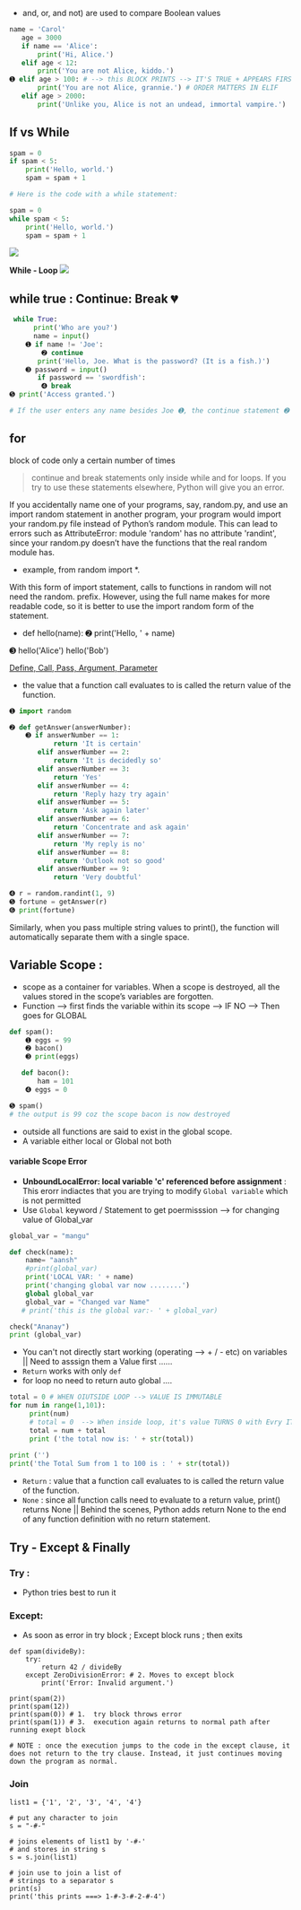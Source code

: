 - and, or, and not) are used to compare Boolean values
```py
name = 'Carol'
   age = 3000
   if name == 'Alice':
       print('Hi, Alice.')
   elif age < 12:
       print('You are not Alice, kiddo.')
➊ elif age > 100: # --> this BLOCK PRINTS --> IT'S TRUE + APPEARS FIRST
       print('You are not Alice, grannie.') # ORDER MATTERS IN ELIF
   elif age > 2000:
       print('Unlike you, Alice is not an undead, immortal vampire.')
````

## If vs While 

```py
spam = 0
if spam < 5:
    print('Hello, world.')
    spam = spam + 1

# Here is the code with a while statement:

spam = 0
while spam < 5:
    print('Hello, world.')
    spam = spam + 1
```
![](https://automatetheboringstuff.com/2e/images/000072.jpg)

**While - Loop**
![](https://automatetheboringstuff.com/2e/images/000112.jpg)

## while true : Continue: Break 💔
```py
 while True:
      print('Who are you?')
      name = input()
    ➊ if name != 'Joe':
        ➋ continue
       print('Hello, Joe. What is the password? (It is a fish.)')
    ➌ password = input()
       if password == 'swordfish':
        ➍ break
➎ print('Access granted.')    

# If the user enters any name besides Joe ➊, the continue statement ➋ causes the program execution to jump back to the start of the loop
```
## for 
block of code only a certain number of times

> continue and break statements only inside while and for loops. If you try to use these statements elsewhere, Python will give you an error.

If you accidentally name one of your programs, say, random.py, and use an import random statement in another program, your program would import your random.py file instead of Python’s random module. This can lead to errors such as AttributeError: module 'random' has no attribute 'randint', since your random.py doesn’t have the functions that the real random module has.

- example, from random import *.

With this form of import statement, calls to functions in random will not need the random. prefix. However, using the full name makes for more readable code, so it is better to use the import random form of the statement.

- def hello(name):
    ➋ print('Hello, ' + name)

➌ hello('Alice')
   hello('Bob')

[Define, Call, Pass, Argument, Parameter](https://automatetheboringstuff.com/2e/chapter3/#Define,%20Call,%20Pass,%20Argument,%20Parameter)

- the value that a function call evaluates to is called the return value of the function.

```py
➊ import random

➋ def getAnswer(answerNumber):
    ➌ if answerNumber == 1:
           return 'It is certain'
       elif answerNumber == 2:
           return 'It is decidedly so'
       elif answerNumber == 3:
           return 'Yes'
       elif answerNumber == 4:
           return 'Reply hazy try again'
       elif answerNumber == 5:
           return 'Ask again later'
       elif answerNumber == 6:
           return 'Concentrate and ask again'
       elif answerNumber == 7:
           return 'My reply is no'
       elif answerNumber == 8:
           return 'Outlook not so good'
       elif answerNumber == 9:
           return 'Very doubtful'

➍ r = random.randint(1, 9)
➎ fortune = getAnswer(r)
➏ print(fortune)
```

Similarly, when you pass multiple string values to print(), the function will automatically separate them with a single space. 

## Variable Scope : 
- scope as a container for variables. When a scope is destroyed, all the values stored in the scope’s variables are forgotten. 
- Function --> first finds the variable within its scope --> IF NO --> Then goes for GLOBAL
```py
def spam():
    ➊ eggs = 99
    ➋ bacon()
    ➌ print(eggs)

   def bacon():
       ham = 101
    ➍ eggs = 0

➎ spam()
# the output is 99 coz the scope bacon is now destroyed
````
- outside all functions are said to exist in the global scope.
- A variable either local or Global not both

#### variable Scope Error 
- **UnboundLocalError: local variable 'c' referenced before assignment** : This erorr indiactes that you are trying to modify `Global variable` which is not permitted
- Use `Global` keyword / Statement to get poermisssion --> for changing value of Global_var
```py
global_var = "mangu"

def check(name):
    name= "aansh"
    #print(global_var)
    print('LOCAL VAR: ' + name)
    print('changing global var now ........')
    global global_var
    global_var = "Changed var Name"
   # print('this is the global var:- ' + global_var)

check("Ananay")
print (global_var)
```
- You can't not directly start working (operating --> + / - etc) on variables || Need to asssign them a Value first ......
- `Return` works with only `def` 
- for loop no need to return auto global .... 

```py 
total = 0 # WHEN OIUTSIDE LOOP --> VALUE IS IMMUTABLE
for num in range(1,101):
     print(num)
     # total = 0  --> When inside loop, it's value TURNS 0 with Evry ITERATION
     total = num + total
     print ('the total now is: ' + str(total))
     
print ('')
print('the Total Sum from 1 to 100 is : ' + str(total))
```
- `Return` : value that a function call evaluates to is called the return value of the function.
- `None` : since all function calls need to evaluate to a return value, print() returns None
|| Behind the scenes, Python adds return None to the end of any function definition with no return statement.

## Try - Except & Finally
### Try : 
- Python tries best to run it 
### Except: 
- As soon as error in try block ; Except block runs ; then exits 

```PY
def spam(divideBy):
    try:
        return 42 / divideBy
    except ZeroDivisionError: # 2. Moves to except block 
        print('Error: Invalid argument.')

print(spam(2))
print(spam(12))
print(spam(0)) # 1.  try block throws error 
print(spam(1)) # 3.  execution again returns to normal path after running exept block 

# NOTE : once the execution jumps to the code in the except clause, it does not return to the try clause. Instead, it just continues moving down the program as normal.
```
### Join 
```
list1 = {'1', '2', '3', '4', '4'}

# put any character to join
s = "-#-"

# joins elements of list1 by '-#-'
# and stores in string s
s = s.join(list1)

# join use to join a list of
# strings to a separator s
print(s)
print('this prints ===> 1-#-3-#-2-#-4')
``` 
